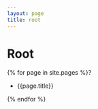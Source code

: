 ```yaml
---
layout: page
title: root
---
```


# Root

{% for page in site.pages %}?
    <ul>
      <li>{{page.title}}</li>
    </ul>
{% endfor %}
